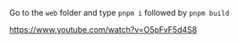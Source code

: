 Go to the `web` folder and type `pnpm i` followed by `pnpm build`

<https://www.youtube.com/watch?v=O5pFvF5d4S8>